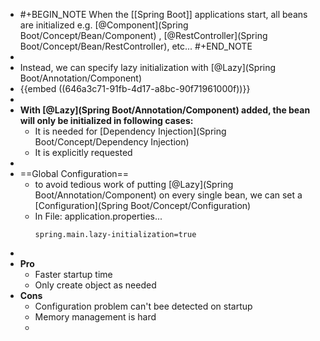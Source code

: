 - #+BEGIN_NOTE
  When the [[Spring Boot]] applications start, all beans are initialized e.g. [@Component](Spring Boot/Concept/Bean/Component) , [@RestController](Spring Boot/Concept/Bean/RestController), etc...
  #+END_NOTE
-
- Instead, we can specify lazy initialization with [@Lazy](Spring Boot/Annotation/Component)
- {{embed ((646a3c71-91fb-4d17-a8bc-90f71961000f))}}
-
- **With [@Lazy](Spring Boot/Annotation/Component) added, the bean will only be initialized in following cases:**
	- It is needed for [Dependency Injection](Spring Boot/Concept/Dependency Injection)
	- It is explicitly requested
-
- ==Global Configuration==
	- to avoid tedious work of putting [@Lazy](Spring Boot/Annotation/Component) on every single bean, we can set a [Configuration](Spring Boot/Concept/Configuration)
	- In File: application.properties... 
	  ```properties
	  spring.main.lazy-initialization=true
	  ```
-
- **Pro**
	- Faster startup time
	- Only create object as needed
- **Cons**
	- Configuration problem can't bee detected on startup
	- Memory management is hard
	-